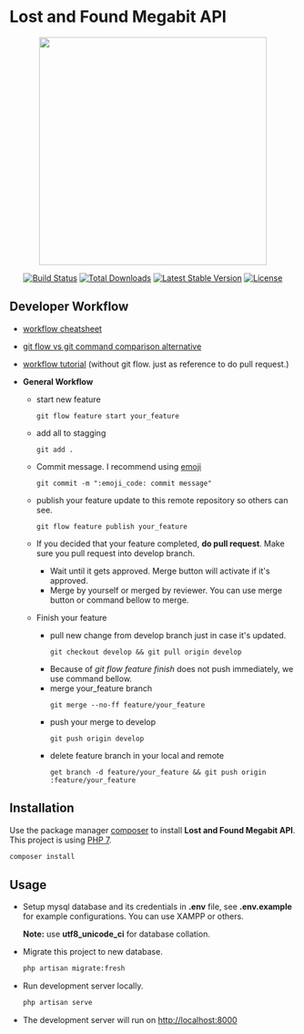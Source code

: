 # Lost and Found Megabit API

<p align="center"><a href="https://laravel.com" target="_blank"><img src="https://raw.githubusercontent.com/laravel/art/master/logo-lockup/5%20SVG/2%20CMYK/1%20Full%20Color/laravel-logolockup-cmyk-red.svg" width="400"></a></p>

<p align="center">
<a href="https://travis-ci.org/laravel/framework"><img src="https://travis-ci.org/laravel/framework.svg" alt="Build Status"></a>
<a href="https://packagist.org/packages/laravel/framework"><img src="https://img.shields.io/packagist/dt/laravel/framework" alt="Total Downloads"></a>
<a href="https://packagist.org/packages/laravel/framework"><img src="https://img.shields.io/packagist/v/laravel/framework" alt="Latest Stable Version"></a>
<a href="https://packagist.org/packages/laravel/framework"><img src="https://img.shields.io/packagist/l/laravel/framework" alt="License"></a>
</p>


## Developer Workflow
   * [workflow cheatsheet](https://danielkummer.github.io/git-flow-cheatsheet/index.html)
   * [git flow vs git command comparison alternative](https://gist.github.com/JamesMGreene/cdd0ac49f90c987e45ac)
   * [workflow tutorial](https://youtu.be/8fx-EaOUK2E) (without git flow. just as reference to do pull request.)
   * **General Workflow**
     
     * start new feature
       ```
       git flow feature start your_feature
       ```
     
     * add all to stagging
       ```
       git add .
       ```

     * Commit message. I recommend using [emoji](https://gist.github.com/parmentf/035de27d6ed1dce0b36a)
       ```
       git commit -m ":emoji_code: commit message"
       ```

     * publish your feature update to this remote repository so others can see.
       ```
       git flow feature publish your_feature
       ```

     * If you decided that your feature completed, **do pull request**. Make sure you pull request into develop branch.
       * Wait until it gets approved. Merge button will activate if it's approved.
       * Merge by yourself or merged by reviewer. You can use merge button or command bellow to merge.
     
     * Finish your feature
       * pull new change from develop branch just in case it's updated.
         ```
         git checkout develop && git pull origin develop
         ```
       * Because of _git flow feature finish_ does not push immediately, we use command bellow.
       * merge your_feature branch
         ```
         git merge --no-ff feature/your_feature
         ```
       * push your merge to develop
         ```
         git push origin develop
         ```
       * delete feature branch in your local and remote
         ```
         get branch -d feature/your_feature && git push origin :feature/your_feature
         ```

## Installation

Use the package manager [composer](https://getcomposer.org/download/) to install **Lost and Found Megabit API**. This project is using [PHP 7](https://www.php.net/downloads.php/).

```bash
composer install
```

## Usage
* Setup mysql database and its credentials in **.env** file, see **.env.example** for example configurations. You can use XAMPP or others. 

  **Note:** use **utf8_unicode_ci** for database collation.
  
* Migrate this project to new database. 
  ```bash
  php artisan migrate:fresh
  ```
* Run development server locally.
  ```bash
  php artisan serve
  ```
* The development server will run on [http://localhost:8000](http://localhost:8000)
